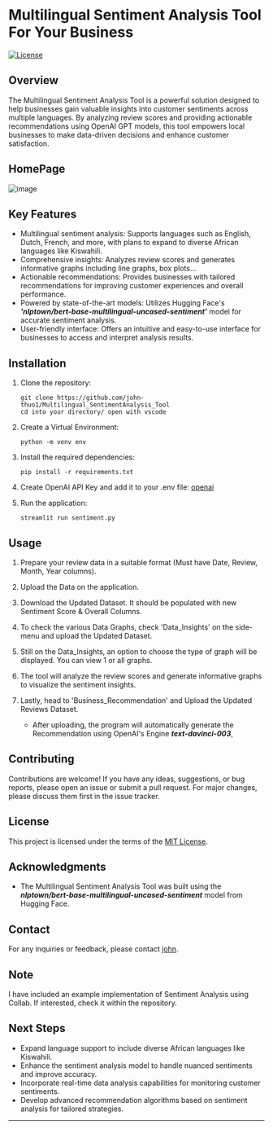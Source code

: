 # Multilingual Sentiment Analysis Tool For Your Business

[![License](https://img.shields.io/badge/license-MIT-blue.svg)](https://github.com/yourusername/yourrepository/blob/main/LICENSE)

## Overview

The Multilingual Sentiment Analysis Tool is a powerful solution designed to help businesses gain valuable insights into customer sentiments across multiple languages. By analyzing review scores and providing actionable recommendations using OpenAI GPT models, this tool empowers local businesses to make data-driven decisions and enhance customer satisfaction.

## HomePage
![image](https://github.com/john-thuo1/Multilingual_SentimentAnalysis_Tool/assets/108690517/2325d3df-9d34-48d1-837c-e9a31791f394)


## Key Features

- Multilingual sentiment analysis: Supports languages such as English, Dutch, French, and more, with plans to expand to diverse African languages like Kiswahili.
- Comprehensive insights: Analyzes review scores and generates informative graphs including line graphs, box plots...
- Actionable recommendations: Provides businesses with tailored recommendations for improving customer experiences and overall performance.
- Powered by state-of-the-art models: Utilizes Hugging Face's ***'nlptown/bert-base-multilingual-uncased-sentiment'*** model for accurate sentiment analysis.
- User-friendly interface: Offers an intuitive and easy-to-use interface for businesses to access and interpret analysis results.

## Installation

1. Clone the repository:

   ```shell
   git clone https://github.com/john-thuo1/Multilingual_SentimentAnalysis_Tool
   cd into your directory/ open with vscode
   ```
2. Create a Virtual Environment:
    ```shell
    python -m venv env
    ```
3. Install the required dependencies:

   ```shell
   pip install -r requirements.txt
   ```
4. Create OpenAI API Key and add it to your .env file:
   [openai](https://platform.openai.com/)
   
5. Run the application:

   ```shell
   streamlit run sentiment.py
   ```

## Usage

1. Prepare your review data in a suitable format (Must have Date, Review, Month, Year columns).

2. Upload the Data on the application.

3. Download the Updated Dataset. It should be populated with new Sentiment Score & Overall Columns.

4. To check the various Data Graphs, check 'Data_Insights' on the side-menu and upload the Updated Dataset.

5. Still on the Data_Insights, an option to choose the type of graph will be displayed. You can view 1 or all graphs.

6. The tool will analyze the review scores and generate informative graphs to visualize the sentiment insights.

7. Lastly, head to 'Business_Recommendation' and Upload the Updated Reviews Dataset. 
    - After uploading, the program will automatically generate the Recommendation using OpenAI's Engine ***text-davinci-003***,

## Contributing

Contributions are welcome! If you have any ideas, suggestions, or bug reports, please open an issue or submit a pull request. For major changes, please discuss them first in the issue tracker.

## License

This project is licensed under the terms of the [MIT License](LICENSE).

## Acknowledgments

- The Multilingual Sentiment Analysis Tool was built using the ***nlptown/bert-base-multilingual-uncased-sentiment*** model from Hugging Face.

## Contact

For any inquiries or feedback, please contact [john](mailto:j.mwangi@alustudent.com).

## Note

I have included an example implementation of Sentiment Analysis using Collab. If interested, check it within the repository.


## Next Steps

- Expand language support to include diverse African languages like Kiswahili.
- Enhance the sentiment analysis model to handle nuanced sentiments and improve accuracy.
- Incorporate real-time data analysis capabilities for monitoring customer sentiments.
- Develop advanced recommendation algorithms based on sentiment analysis for tailored strategies.

---
